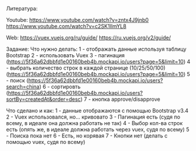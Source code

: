 Литература:

Youtube:
https://www.youtube.com/watch?v=zntx4J9jnb0
https://www.youtube.com/watch?v=c2SK1IlmYL8

Web:
https://vuex.vuejs.org/ru/guide/
https://ru.vuejs.org/v2/guide/

Задание:
Что нужно делать:
1 - отображать данные используя таблицу Bootstrap
2 - использовать Vuex
3 - пагинация (https://5f36a62dbbfd1e00160beb4b.mockapi.io/users?page=5&limit=10)
4 - выбрать количество строк в каждой странице (10/25/50/100) (https://5f36a62dbbfd1e00160beb4b.mockapi.io/users?page=5&limit=10)
5 - поиск (https://5f36a62dbbfd1e00160beb4b.mockapi.io/users?search=china)
6 - сортировть (https://5f36a62dbbfd1e00160beb4b.mockapi.io/users?sortBy=createdAt&order=desc)
7 - кнопка approve/disapprove

Что сделано и как:
1 - данные отображаются с помощью Bootstrap v3.4
2 - Vuex использовался, но... кривовато
3 - Пагинация есть (судя по всему, в идеале она должна работать не так)
4 - Выбор кол-ва строк есть (опять же, в идеале должна работать через vuex, судя по всему)
5 - Поиска пока нет
6 - Есть, но корявая
7 - Кнопки нет (делать с помощью vuex, судя по всему)